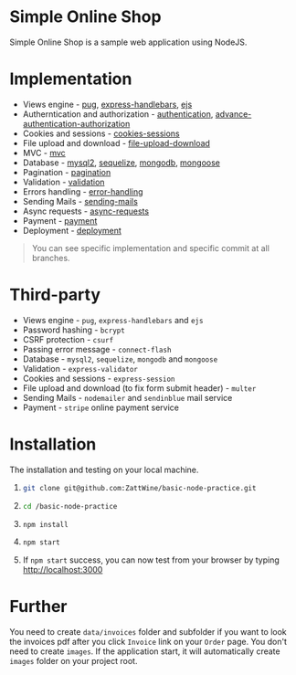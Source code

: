 # Simple Online Shop

Simple Online Shop is a sample web application using NodeJS.

# Implementation

- Views engine - [pug](https://github.com/ZattWine/basic-node-practice/tree/template-engine-pug), [express-handlebars](https://github.com/ZattWine/basic-node-practice/tree/template-engine-handlebars), [ejs](https://github.com/ZattWine/basic-node-practice/tree/template-engine-ejs)
- Autherntication and authorization - [authentication](https://github.com/ZattWine/basic-node-practice/tree/authentication), [advance-authentication-authorization](https://github.com/ZattWine/basic-node-practice/tree/advanced-authentication)
- Cookies and sessions - [cookies-sessions](https://github.com/ZattWine/basic-node-practice/tree/cookies-sessions)
- File upload and download - [file-upload-download](https://github.com/ZattWine/basic-node-practice/tree/file-upload-download)
- MVC - [mvc](https://github.com/ZattWine/basic-node-practice/tree/mvc)
- Database - [mysql2](https://github.com/ZattWine/basic-node-practice/tree/online-shop-mysql2), [sequelize](https://github.com/ZattWine/basic-node-practice/tree/online-shop-sequelize), [mongodb](https://github.com/ZattWine/basic-node-practice/tree/online-shop-mongodb), [mongoose](https://github.com/ZattWine/basic-node-practice/tree/online-shop-mongoose)
- Pagination - [pagination](https://github.com/ZattWine/basic-node-practice/tree/pagination)
- Validation - [validation](https://github.com/ZattWine/basic-node-practice/tree/validation)
- Errors handling - [error-handling](https://github.com/ZattWine/basic-node-practice/tree/error-handling)
- Sending Mails - [sending-mails](https://github.com/ZattWine/basic-node-practice/tree/sending-mails)
- Async requests - [async-requests](https://github.com/ZattWine/basic-node-practice/tree/async-requests)
- Payment - [payment](https://github.com/ZattWine/basic-node-practice/tree/payment)
- Deployment - [deployment](https://github.com/ZattWine/basic-node-practice/tree/deployment)

> You can see specific implementation and specific commit at all branches.

# Third-party

- Views engine - `pug`, `express-handlebars` and `ejs`
- Password hashing - `bcrypt`
- CSRF protection - `csurf`
- Passing error message - `connect-flash`
- Database - `mysql2`, `sequelize`, `mongodb` and `mongoose`
- Validation - `express-validator`
- Cookies and sessions - `express-session`
- File upload and download (to fix form submit header) - `multer`
- Sending Mails - `nodemailer` and `sendinblue` mail service
- Payment - `stripe` online payment service

# Installation

The installation and testing on your local machine.

1. ```bash
   git clone git@github.com:ZattWine/basic-node-practice.git
   ```

2. ```bash
   cd /basic-node-practice
   ```

3. ```bash
   npm install
   ```

4. ```bash
   npm start
   ```

5. If `npm start` success, you can now test from your browser by typing [http://localhost:3000](http://localhost:3000)

# Further

You need to create `data/invoices` folder and subfolder if you want to look the invoices pdf after you click `Invoice` link on your `Order` page. You don't need to create `images`. If the application start, it will automatically create `images` folder on your project root.
